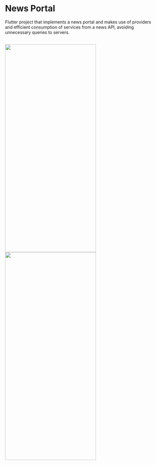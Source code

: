 # News Portal

Flutter project that implements a news portal and makes use of providers and efficient consumption of services from a news API, avoiding unnecessary queries to servers.
<br><br>

<img src="https://github.com/sgaldeano/News-Portal/assets/32582213/0c12395c-a353-4b27-ad68-0f561a1ecf92" width="300" height="683"> <img src="https://github.com/sgaldeano/News-Portal/assets/32582213/2c5d5d9f-9628-4090-b5d2-60aab901a826" width="300" height="683">
